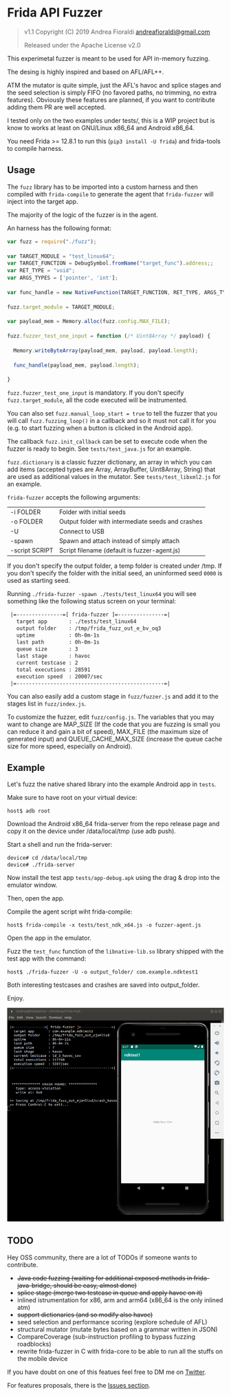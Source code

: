 # Frida API Fuzzer

> v1.1 Copyright (C) 2019 Andrea Fioraldi <andreafioraldi@gmail.com>
> 
> Released under the Apache License v2.0

This experimetal fuzzer is meant to be used for API in-memory fuzzing.

The desing is highly inspired and based on AFL/AFL++.

ATM the mutator is quite simple, just the AFL's havoc and splice stages and the seed selection
is simply FIFO (no favored paths, no trimming, no extra features).
Obviously these features are planned, if you want to contribute adding them PR
are well accepted.

I tested only on the two examples under tests/, this is a WIP project but is know to works at least on GNU/Linux x86_64 and Android x86_64.

You need Frida >= 12.8.1 to run this (`pip3 install -U frida`) and frida-tools to compile harness.

## Usage

The `fuzz` library has to be imported into a custom harness and then compiled with `frida-compile` to generate the agent that `frida-fuzzer` will inject into the target app.

The majority of the logic of the fuzzer is in the agent.

An harness has the following format:

```js
var fuzz = require("./fuzz");

var TARGET_MODULE = "test_linux64";
var TARGET_FUNCTION = DebugSymbol.fromName("target_func").address;;
var RET_TYPE = "void";
var ARGS_TYPES = ['pointer', 'int'];

var func_handle = new NativeFunction(TARGET_FUNCTION, RET_TYPE, ARGS_TYPES, { traps: 'all' });

fuzz.target_module = TARGET_MODULE;

var payload_mem = Memory.alloc(fuzz.config.MAX_FILE);

fuzz.fuzzer_test_one_input = function (/* Uint8Array */ payload) {

  Memory.writeByteArray(payload_mem, payload, payload.length);

  func_handle(payload_mem, payload.length);

}
```

`fuzz.fuzzer_test_one_input` is mandatory. If you don't specify `fuzz.target_module`, all the code executed will be instrumented.

You can also set `fuzz.manual_loop_start = true` to tell the fuzzer that you will call `fuzz.fuzzing_loop()` in a callback and so it must not call it for you (e.g. to start fuzzing when a button is clicked in the Android app).

The callback `fuzz.init_callback` can be set to execute code when the fuzzer is ready to begin. See `tests/test_java.js` for an example.

`fuzz.dictionary` is a classic fuzzer dictionary, an array in which you can add items (accepted types are Array, ArrayBuffer, Uint8Array, String) that are used as additional values in the mutator. See `tests/test_libxml2.js` for an example.

`frida-fuzzer` accepts the following arguments:

<table>
    <tr>
        <td>-i FOLDER</td>
        <td>Folder with initial seeds</td>
    </tr>
    <tr>
        <td>-o FOLDER</td>
        <td>Output folder with intermediate seeds and crashes</td>
    </tr>
    <tr>
        <td>-U</td>
        <td>Connect to USB</td>
    </tr>
    <tr>
        <td>-spawn</td>
        <td>Spawn and attach instead of simply attach</td>
    </tr>
    <tr>
        <td>-script SCRIPT</td>
        <td>Script filename (default is fuzzer-agent.js)</td>
    </tr>
</table>

If you don't specify the output folder, a temp folder is created under /tmp.
If you don't specify the folder with the initial seed, an uninformed seed `0000` is used as starting seed.

Running `./frida-fuzzer -spawn ./tests/test_linux64` you will see something like the following status screen on your terminal:

```
 |=---------------=[ frida-fuzzer ]=---------------=|
   target app       : ./tests/test_linux64
   output folder    : /tmp/frida_fuzz_out_e_bv_oq3
   uptime           : 0h-0m-1s
   last path        : 0h-0m-1s
   queue size       : 3
   last stage       : havoc
   current testcase : 2
   total executions : 28591
   execution speed  : 20007/sec
 |=------------------------------------------------=|
```

You can also easily add a custom stage in `fuzz/fuzzer.js` and add it to the stages list in `fuzz/index.js`.

To customize the fuzzer, edit `fuzz/config.js`.
The variables that you may want to change are MAP_SIZE (If the code that you are fuzzing is small you can reduce it and gain a bit of speed), MAX_FILE (the maximum size of generated input) and QUEUE_CACHE_MAX_SIZE (increase the queue cache size for more speed, especially on Android).

## Example

Let's fuzz the native shared library into the example Android app in `tests`.

Make sure to have root on your virtual device:

```
host$ adb root
```

Download the Android x86_64 frida-server from the repo release page and copy it
on the device under /data/local/tmp (use adb push).

Start a shell and run the frida-server:

```
device# cd /data/local/tmp
device# ./frida-server
```

Now install the test app `tests/app-debug.apk` using the drag & drop into the emulator window.

Then, open the app.

Compile the agent script wiht frida-compile:

```
host$ frida-compile -x tests/test_ndk_x64.js -o fuzzer-agent.js
```

Open the app in the emulator.

Fuzz the `test_func` function of the `libnative-lib.so` library shipped with the test app
with the command:

```
host$ ./frida-fuzzer -U -o output_folder/ com.example.ndktest1
```

Both interesting testcases and crashes are saved into output_folder.

Enjoy.

![screen1](assets/screen1.png)

## TODO

Hey OSS community, there are a lot of TODOs if someone wants to contribute.

+ ~~Java code fuzzing (waiting for additional exposed methods in frida-java-bridge, should be easy, almost done)~~
+ ~~splice stage (merge two testcase in queue and apply havoc on it)~~
+ inlined istrumentation for x86, arm and arm64 (x86_64 is the only inlined atm)
+ ~~support dictionaries (and so modify also havoc)~~
+ seed selection and performance scoring (explore schedule of AFL)
+ structural mutator (mutate bytes based on a grammar written in JSON)
+ CompareCoverage (sub-instruction profiling to bypass fuzzing roadblocks)
+ rewrite frida-fuzzer in C with frida-core to be able to run all the stuffs on the mobile device

If you have doubt on one of this featues feel free to DM me on [Twitter](https://twitter.com/andreafioraldi).

For features proposals, there is the [Issues section](https://github.com/andreafioraldi/frida-fuzzer/issues).

